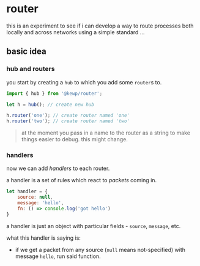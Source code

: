 
# router

this is an experiment to see if
i can develop a way
to route processes both locally
and across networks
using a simple standard ...

## basic idea

### hub and routers

you start by creating a `hub`
to which you add some
`router`s to.

```js
import { hub } from '@kewp/router';

let h = hub(); // create new hub

h.router('one'); // create router named 'one'
h.router('two'); // create router named 'two'
```

> at the moment you pass in a name
> to the router as a string to make things easier
> to debug. this might change.

### handlers

now we can add _handlers_ to each router.

a handler is a set of rules which react
to _packets_ coming in.

```js
let handler = {
    source: null,
    message: 'hello',
    fn: () => console.log('got hello')
}
```

a handler is just an object with particular
fields - `source`, `message`, etc.

what this handler is saying is:

- if we get a packet from any source (`null` means not-specified)
  with message `hello`, run said function.

